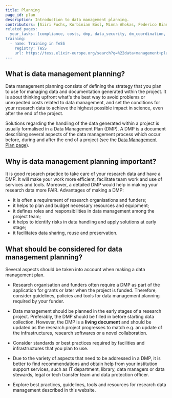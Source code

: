 ```yaml
---
title: Planning
page_id: plan
description: Introduction to data management planning.
contributors: [Siiri Fuchs, Korbinian Bösl, Minna Ahokas, Federico Bianchini, Flora D'Anna]
related_pages: 
  your_tasks: [compliance, costs, dmp, data_security, dm_coordination, machine_actionability, creating_data_workflow]
training:
  - name: Training in TeSS
    registry: TeSS
    url: https://tess.elixir-europe.org/search?q=%22data+management+planning%22#materials
---
```


## What is data management planning?

Data management planning consists of defining the strategy that you plan to use for managing data and documentation generated within the project. It is about thinking upfront what's the best way to avoid problems or unexpected costs related to data management, and set the conditions for your research data to achieve the highest possible impact in science, even after the end of the project.

Solutions regarding the handling of the data generated within a project is usually formalised in a Data Management Plan (DMP). A DMP is a document describing several aspects of the data management process which occur before, during and after the end of a project (see the [Data Management Plan page](https://rdmkit.elixir-europe.org/data_management_plan)).

## Why is data management planning important?

It is good research practice to take care of your research data and have a DMP. It will make your work more efficient, facilitate team work and use of services and tools. Moreover, a detailed DMP would help in making your research data more FAIR.
Advantages of making a DMP:
* it is often a requirement of research organisations and funders;
* it helps to plan and budget necessary resources and equipment;
* it defines roles and responsibilities in data management among the project team;
* it helps to identify risks in data handling and apply solutions at early stage;
* it facilitates data sharing, reuse and preservation.


## What should be considered for data management planning?

Several aspects should be taken into account when making a data management plan.

* Research organisation and funders often require a DMP as part of the application for grants or later when the project is funded. Therefore, consider guidelines, policies and tools for data management planning required by your funder.

* Data management should be planned in the early stages of a research project. Preferably, the DMP should be filled in before starting data collection. However, the DMP is a **living document** and should be updated as the research project progresses to match e.g. an update of the infrastructures, research softwares or a novel collaboration.

* Consider standards or best practices required by facilities and infrastructures that you plan to use.

* Due to the variety of aspects that need to be addressed in a DMP, it is better to find recommendations and obtain help from your institution support services, such as IT department, library, data managers or data stewards, legal or tech transfer team and data protection officer.

* Explore best practices, guidelines, tools and resources for research data management described in this website.
